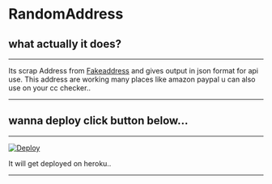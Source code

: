 # RandomAddress
## what actually it does?
___
Its scrap Address from [Fakeaddress](https://www.fakeaddressgenerator.com) 
and gives output in json format for api use.
This address are working many places like amazon paypal u can also use on 
your cc checker..
___

## wanna deploy click button below...
___
[![Deploy](https://www.herokucdn.com/deploy/button.svg)](https://heroku.com/deploy)

It will get deployed on heroku..
___
